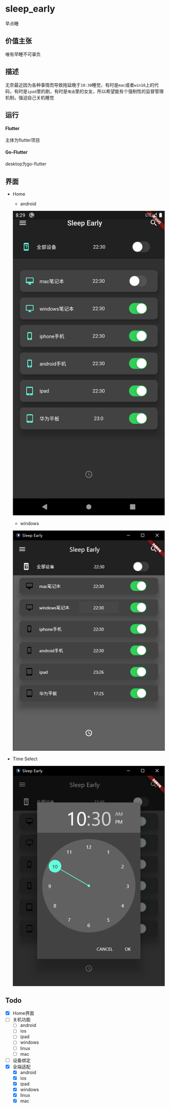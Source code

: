 # sleep_early

早点睡

## 价值主张

唯有早睡不可辜负

## 描述

无奈最近因为各种事情而导致拖延晚于`10:30`睡觉，有时是`mac`或者`win10`上的代码，有时是`ipad`里的剧，有时是`电话`里的女友，所以希望能有个强制性的监督管理机制，强迫自己关机睡觉

## 运行

#### Flutter

主体为flutter项目

#### Go-Flutter

desktop为go-flutter


## 界面

- Home
  - android
  
  ![](https://github.com/di1shuai/sleep_early/blob/master/doc/images/home.png)

  - windows
  
  ![](https://github.com/di1shuai/sleep_early/blob/master/doc/images/windows.png)

- Time Select
  
  ![](https://github.com/di1shuai/sleep_early/blob/master/doc/images/time.png)


## Todo

- [x] Home界面
- [ ] 关机功能
  - [ ] android
  - [ ] ios
  - [ ] ipad
  - [ ] windows
  - [ ] linux
  - [ ] mac
- [ ] 设备绑定
- [x] 全端适配
  - [x] android
  - [x] ios
  - [x] ipad
  - [x] windows
  - [x] linux
  - [x] mac